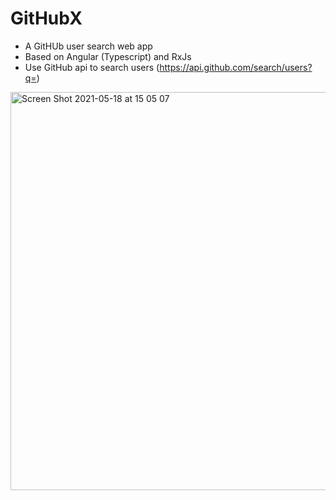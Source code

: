 # GitHubX

- A GitHUb user search web app
- Based on Angular (Typescript) and RxJs
- Use GitHub api to search users (https://api.github.com/search/users?q=)

<img width="637" alt="Screen Shot 2021-05-18 at 15 05 07" src="https://user-images.githubusercontent.com/1919194/118599662-dd6bec80-b7ea-11eb-9615-af2ee890d40b.png">

